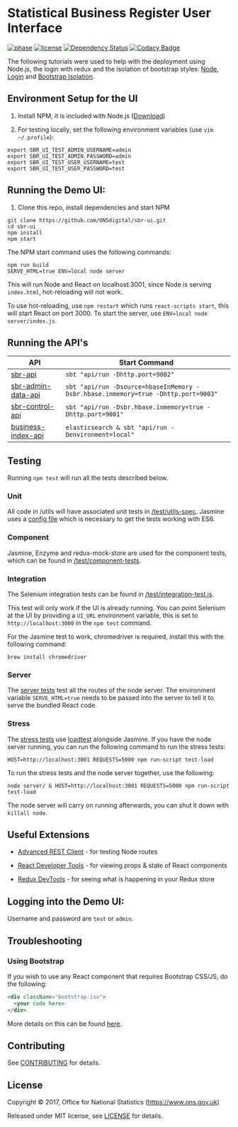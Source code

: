 # Statistical Business Register User Interface

[![phase](https://img.shields.io/badge/phase-ALPHA-blue.svg)](https://img.shields.io/badge/phase-ALPHA-blue.svg) [![license](https://img.shields.io/github/license/mashape/apistatus.svg)](./LICENSE) [![Dependency Status](https://www.versioneye.com/user/projects/59cb91720fb24f005d4bc6c6/badge.svg?style=flat-square)](https://www.versioneye.com/user/projects/59cb91720fb24f005d4bc6c6) [![Codacy Badge](https://api.codacy.com/project/badge/Grade/4e4fd30114bf491ba640872d0e902f3c)](https://www.codacy.com/app/ONSDigital/sbr-ui?utm_source=github.com&utm_medium=referral&utm_content=ONSdigital/sbr-ui&utm_campaign=badger)

The following tutorials were used to help with the deployment using Node.js, the login with redux and the isolation of bootstrap styles: [Node](https://medium.com/@patriciolpezjuri/using-create-react-app-with-react-router-express-js-8fa658bf892d#.mt6bbdd8m
), [Login](https://github.com/mxstbr/login-flow) and [Bootstrap Isolation](https://formden.com/blog/isolate-bootstrap).

## Environment Setup for the UI

1. Install NPM, it is included with Node.js ([Download](https://nodejs.org/en/))

2. For testing locally, set the following environment variables (use `vim ~/.profile`):

```shell
export SBR_UI_TEST_ADMIN_USERNAME=admin
export SBR_UI_TEST_ADMIN_PASSWORD=admin
export SBR_UI_TEST_USER_USERNAME=test
export SBR_UI_TEST_USER_PASSWORD=test
```

## Running the Demo UI:

1. Clone this repo, install dependencies and start NPM

```shell
git clone https://github.com/ONSdigital/sbr-ui.git
cd sbr-ui
npm install
npm start
```

The NPM start command uses the following commands:

```shell
npm run build
SERVE_HTML=true ENV=local node server
```

This will run Node and React on localhost:3001, since Node is serving
`index.html`, hot-reloading will not work.

To use hot-reloading, use `npm restart` which runs `react-scripts start`, this
will start React on port 3000. To start the server, use `ENV=local node server/index.js`.

## Running the API's

| API                                                                    | Start Command                                                                     |
|------------------------------------------------------------------------|-----------------------------------------------------------------------------------|
| [sbr-api](https://github.com/ONSdigital/sbr-api)                       | `sbt "api/run -Dhttp.port=9002"`                                                  |
| [sbr-admin-data-api](https://github.com/ONSdigital/sbr-admin-data-api) | `sbt "api/run -Dsource=hbaseInMemory -Dsbr.hbase.inmemory=true -Dhttp.port=9003"` |
| [sbr-control-api](https://github.com/ONSdigital/sbr-control-api)       | `sbt "api/run -Dsbr.hbase.inmemory=true -Dhttp.port=9001"`                        |
| [business-index-api](https://github.com/ONSdigital/business-index-api) | `elasticsearch & sbt "api/run -Denvironment=local"`                               |

## Testing

Running `npm test` will run all the tests described below.

### Unit

All code in /utils will have associated unit tests in [/test/utils-spec](./test/utils-spec). Jasmine uses a [config file](./test/utils-unit-tests.js) which is necessary to get the tests working with ES6.

### Component

Jasmine, Enzyme and redux-mock-store are used for the component tests, which can be found in [/test/component-tests](./test/component-tests).

### Integration

The Selenium integration tests can be found in [/test/integration-test.js](./test/integration-test.js).

This test will only work if the UI is already running. You can point Selenium at the UI by providing a `UI_URL` environment variable, this is set to `http://localhost:3000` in the `npm test` command.

For the Jasmine test to work, chromedriver is required, install this with the following command:

```shell
brew install chromedriver
```

### Server

The [server tests](./test/server.test.js) test all the routes of the node server. The environment variable `SERVE_HTML=true` needs to be passed into the server to tell it to serve the bundled React code.

### Stress

The [stress tests](./test/loadtest-spec/loadtest-test.js) use [loadtest](https://github.com/alexfernandez/loadtest) alongside Jasmine. If you have the node server running, you can run the following command to run the stress tests:

`HOST=http://localhost:3001 REQUESTS=5000 npm run-script test-load`

To run the stress tests and the node server together, use the following:

`node server/ & HOST=http://localhost:3001 REQUESTS=5000 npm run-script test-load`

The node server will carry on running afterwards, you can shut it down with `killall node`.

## Useful Extensions

* [Advanced REST Client](https://chrome.google.com/webstore/detail/advanced-rest-client/hgmloofddffdnphfgcellkdfbfbjeloo) - for testing Node routes

* [React Developer Tools](https://chrome.google.com/webstore/detail/react-developer-tools/fmkadmapgofadopljbjfkapdkoienihi/related) - for viewing props & state of React components

* [Redux DevTools](https://chrome.google.com/webstore/detail/redux-devtools/lmhkpmbekcpmknklioeibfkpmmfibljd) - for seeing what is happening in your Redux store

## Logging into the Demo UI:

Username and password are `test` or `admin`.

## Troubleshooting

### Using Bootstrap

If you wish to use any React component that requires Bootstrap CSS/JS, do the following:

```html
<div className="bootstrap-iso">
  <your code here>
</div>
```

More details on this can be found [here](https://github.com/ONSdigital/sbr-ui/pull/50).

## Contributing

See [CONTRIBUTING](./CONTRIBUTING.md) for details.

## License

Copyright ©‎ 2017, Office for National Statistics (https://www.ons.gov.uk)

Released under MIT license, see [LICENSE](./LICENSE) for details.
